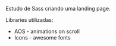 Estudo de Sass criando uma landing page.

Libraries utilizadas:
- AOS - animations on scroll
- Icons - awesome fonts
